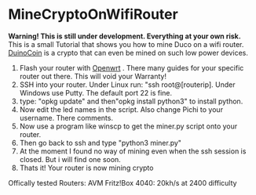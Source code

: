 # MineCryptoOnWifiRouter
 
 <b>Warning! This is still under development. Everything at your own risk.</b>
 This is a small Tutorial that shows you how to mine Duco on a wifi router.  <a href="https://duinocoin.com">DuinoCoin</a> is a crypto that can even be mined on such low power devices.

1. Flash your router with  <a href="https://openwrt.org">Openwrt</a> . There many guides for your specific router out there. This will void your Warranty!
2. SSH into your router. Under Linux run: "ssh root@[routerip]. Under Windows use Putty. The default port 22 is fine.
3. type: "opkg update" and then"opkg install python3" to install python.
4. Now edit the led names in the script. Also change Pichi to your username. There comments.
5. Now use a program like winscp to get the miner.py script onto your router.
6. Then go back to ssh and type "python3 miner.py"
7. At the moment I found no way of mining even when the ssh session is closed. But i will find one soon.
7. Thats it! Your router is now mining crypto

Offically tested Routers:
AVM Fritz!Box 4040: 20kh/s at 2400 difficulty
